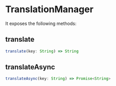 # TranslationManager

It exposes the following methods:

## translate

```js
translate(key: String) => String
```

## translateAsync

```js
translateAsync(key: String) => Promise<String>
```